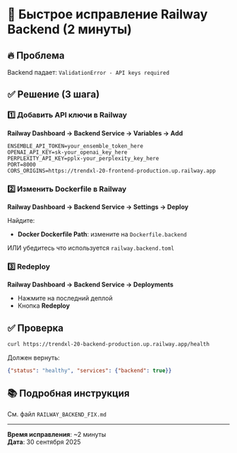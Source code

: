 # 🚀 Быстрое исправление Railway Backend (2 минуты)

## 🔥 Проблема
Backend падает: `ValidationError - API keys required`

## ✅ Решение (3 шага)

### 1️⃣ Добавить API ключи в Railway

**Railway Dashboard → Backend Service → Variables → Add**

```env
ENSEMBLE_API_TOKEN=your_ensemble_token_here
OPENAI_API_KEY=sk-your_openai_key_here
PERPLEXITY_API_KEY=pplx-your_perplexity_key_here
PORT=8000
CORS_ORIGINS=https://trendxl-20-frontend-production.up.railway.app
```

### 2️⃣ Изменить Dockerfile в Railway

**Railway Dashboard → Backend Service → Settings → Deploy**

Найдите:
- **Docker Dockerfile Path**: измените на `Dockerfile.backend`

ИЛИ убедитесь что используется `railway.backend.toml`

### 3️⃣ Redeploy

**Railway Dashboard → Backend Service → Deployments**
- Нажмите на последний деплой
- Кнопка **Redeploy**

## ✅ Проверка

```bash
curl https://trendxl-20-backend-production.up.railway.app/health
```

Должен вернуть:
```json
{"status": "healthy", "services": {"backend": true}}
```

## 📚 Подробная инструкция

См. файл `RAILWAY_BACKEND_FIX.md`

---

**Время исправления**: ~2 минуты  
**Дата**: 30 сентября 2025

